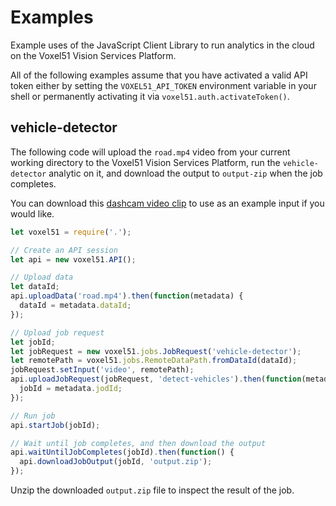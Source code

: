 # Examples

Example uses of the JavaScript Client Library to run analytics in the cloud on
the Voxel51 Vision Services Platform.

All of the following examples assume that you have activated a valid API token
either by setting the `VOXEL51_API_TOKEN` environment variable in your shell or
permanently activating it via `voxel51.auth.activateToken()`.


## vehicle-detector

The following code will upload the `road.mp4` video from your current working
directory to the Voxel51 Vision Services Platform, run the `vehicle-detector`
analytic on it, and download the output to `output-zip` when the job completes.

You can download this [dashcam video clip](
https://drive.google.com/file/d/1gg6zJpp8j_ZiUaAy3Sdl3VvD5zUq9LX7) to use as
an example input if you would like.

```js
let voxel51 = require('.');

// Create an API session
let api = new voxel51.API();

// Upload data
let dataId;
api.uploadData('road.mp4').then(function(metadata) {
  dataId = metadata.dataId;
});

// Upload job request
let jobId;
let jobRequest = new voxel51.jobs.JobRequest('vehicle-detector');
let remotePath = voxel51.jobs.RemoteDataPath.fromDataId(dataId);
jobRequest.setInput('video', remotePath);
api.uploadJobRequest(jobRequest, 'detect-vehicles').then(function(metadata) {
  jobId = metadata.jodId;
});

// Run job
api.startJob(jobId);

// Wait until job completes, and then download the output
api.waitUntilJobCompletes(jobId).then(function() {
  api.downloadJobOutput(jobId, 'output.zip');
});
```

Unzip the downloaded `output.zip` file to inspect the result of the job.
